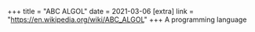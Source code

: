 +++
title = "ABC ALGOL"
date = 2021-03-06
[extra]
link = "https://en.wikipedia.org/wiki/ABC_ALGOL"
+++
A programming language

